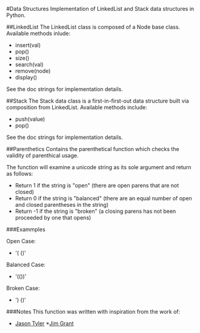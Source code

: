 #Data Structures
Implementation of LinkedList and Stack data structures in Python.

##LinkedList
The LinkedList class is composed of a Node base class.
Available methods inlude:
* insert(val)
* pop()
* size()
* search(val)
* remove(node)
* display()

See the doc strings for implementation details.

##Stack
The Stack data class is a first-in-first-out data structure built via composition from LinkedList.
Available methods include:
* push(value)
* pop()

See the doc strings for implementation details.

##Parenthetics
Contains the parenthetical function which checks the validity of parenthical usage.

The function will examine a unicode string as its sole argument and return as follows:

* Return 1 if the string is "open" (there are open parens that are not closed)
* Return 0 if the string is "balanced" (there are an equal number of open and closed parentheses in the string)
* Return -1 if the string is "broken" (a closing parens has not been proceeded by one that opens)

###Exammples

Open Case:
* '( ()'

Balanced Case:
* '(())'

Broken Case:
* ') ()'

###Notes
This function was written with inspiration from the work of:
* [Jason Tyler](https://github.com/jay-tyler)
*[Jim Grant](https://github.com/MigrantJ)
